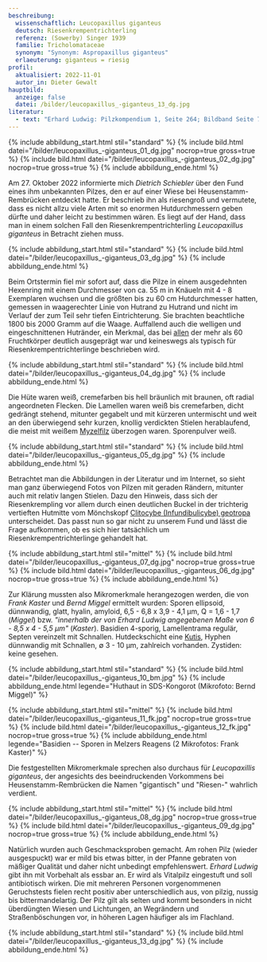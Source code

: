 ```yaml
---
beschreibung:
  wissenschaftlich: Leucopaxillus giganteus
  deutsch: Riesenkrempentrichterling
  referenz: (Sowerby) Singer 1939
  familie: Tricholomataceae
  synonym: "Synonym: Aspropaxillus giganteus"
  erlaeuterung: giganteus = riesig
profil:
  aktualisiert: 2022-11-01
  autor_in: Dieter Gewalt
hauptbild:
  anzeige: false
  datei: /bilder/leucopaxillus_-giganteus_13_dg.jpg
literatur:
  - text: "Erhard Ludwig: Pilzkompendium 1, Seite 264; Bildband Seite 78"
---
```

{% include abbildung_start.html stil="standard" %}
{% include bild.html datei="/bilder/leucopaxillus_-giganteus_01_dg.jpg" nocrop=true gross=true %}
{% include bild.html datei="/bilder/leucopaxillus_-giganteus_02_dg.jpg" nocrop=true gross=true %}
{% include abbildung_ende.html %}

Am 27. Oktober 2022 informierte mich *Dietrich Schiebler* über den Fund eines ihm unbekannten Pilzes, den er auf einer Wiese bei Heusenstamm-Rembrücken entdeckt hatte. Er beschrieb ihn als riesengroß und vermutete, dass es nicht allzu viele Arten mit so enormen Hutdurchmessern geben dürfte und daher leicht zu bestimmen wären. Es liegt auf der Hand, dass man in einem solchen Fall den Riesenkrempentrichterling *Leucopaxillus giganteus* in Betracht ziehen muss.

{% include abbildung_start.html stil="standard" %}
{% include bild.html datei="/bilder/leucopaxillus_-giganteus_03_dg.jpg" %}
{% include abbildung_ende.html %}

Beim Ortstermin fiel mir sofort auf, dass die Pilze in einem ausgedehnten Hexenring mit einem Durchmesser von ca. 55 m in Knäueln mit 4 - 8 Exemplaren wuchsen und die größten bis zu 60 cm Hutdurchmesser hatten, gemessen in waagerechter Linie von Hutrand zu Hutrand und nicht im Verlauf der zum Teil sehr tiefen Eintrichterung. Sie brachten beachtliche 1800 bis 2000 Gramm auf die Waage. Auffallend auch die welligen und eingeschnittenen Hutränder, ein Merkmal, das bei <ins>allen</ins> der mehr als 60 Fruchtkörper deutlich ausgeprägt war und keineswegs als typisch für  Riesenkrempentrichterlinge beschrieben wird.

{% include abbildung_start.html stil="standard" %}
{% include bild.html datei="/bilder/leucopaxillus_-giganteus_04_dg.jpg" %}
{% include abbildung_ende.html %}

Die Hüte waren weiß, cremefarben bis hell bräunlich mit braunen, oft radial angeordneten Flecken. Die Lamellen waren weiß bis cremefarben, dicht gedrängt stehend, mitunter gegabelt und mit kürzeren untermischt und weit an den überwiegend sehr kurzen, knollig verdickten Stielen herablaufend, die meist mit weißem [Myzelfilz](Myzel "Glossar") überzogen waren. Sporenpulver weiß.

{% include abbildung_start.html stil="standard" %}
{% include bild.html datei="/bilder/leucopaxillus_-giganteus_05_dg.jpg" %}
{% include abbildung_ende.html %}

Betrachtet man die Abbildungen in der Literatur und im Internet, so sieht man ganz überwiegend Fotos von Pilzen mit geraden Rändern, mitunter auch mit relativ langen Stielen. Dazu den Hinweis, dass sich der Riesenkrempling vor allem durch einen deutlichen Buckel in der trichterig vertieften Hutmitte vom Mönchskopf [Clitocybe (Infundibulicybe) geotropa](/pilze/clitocybe-geotropa-mönchskopf) unterscheidet. Das passt nun so gar nicht zu unserem Fund und lässt die Frage aufkommen, ob es sich hier tatsächlich um Riesenkrempentrichterlinge gehandelt hat.

{% include abbildung_start.html stil="mittel" %}
{% include bild.html datei="/bilder/leucopaxillus_-giganteus_07_dg.jpg" nocrop=true gross=true %}
{% include bild.html datei="/bilder/leucopaxillus_-giganteus_06_dg.jpg" nocrop=true gross=true %}
{% include abbildung_ende.html %}

Zur Klärung mussten also Mikromerkmale herangezogen werden, die von *Frank Kaster* und *Bernd Miggel* ermittelt wurden: Sporen ellipsoid, dünnwandig, glatt, hyalin, amyloid, 6,5 - 6,8 x 3,9 - 4,1 µm, Q = 1,6 - 1,7 (*Miggel*) bzw. *"innerhalb der von Erhard Ludwig angegebenen Maße von 6 - 8,5 x 4 - 5,5 µm"* (*Kaster*). Basidien 4-sporig, Lamellentrama regulär, Septen vereinzelt mit Schnallen. Hutdeckschicht eine [Kutis](Kutis "Glossar"), Hyphen dünnwandig mit Schnallen, ∅ 3 - 10 µm, zahlreich vorhanden. Zystiden: keine gesehen.

{% include abbildung_start.html stil="standard" %}
{% include bild.html datei="/bilder/leucopaxillus_-giganteus_10_bm.jpg" %}
{% include abbildung_ende.html legende="Huthaut in SDS-Kongorot (Mikrofoto: Bernd Miggel)" %}

{% include abbildung_start.html stil="mittel" %}
{% include bild.html datei="/bilder/leucopaxillus_-giganteus_11_fk.jpg" nocrop=true gross=true %}
{% include bild.html datei="/bilder/leucopaxillus_-giganteus_12_fk.jpg" nocrop=true gross=true %}
{% include abbildung_ende.html legende="Basidien -- Sporen in Melzers Reagens (2 Mikrofotos: Frank Kaster)" %}

Die festgestellten Mikromerkmale sprechen also durchaus für *Leucopaxillis giganteus*, der angesichts des beeindruckenden Vorkommens bei Heusenstamm-Rembrücken die Namen "gigantisch" und "Riesen-" wahrlich verdient.

{% include abbildung_start.html stil="mittel" %}
{% include bild.html datei="/bilder/leucopaxillus_-giganteus_08_dg.jpg" nocrop=true gross=true %}
{% include bild.html datei="/bilder/leucopaxillus_-giganteus_09_dg.jpg" nocrop=true gross=true %}
{% include abbildung_ende.html %}

Natürlich wurden auch Geschmacksproben gemacht. Am rohen Pilz (wieder ausgespuckt) war er mild bis etwas bitter, in der Pfanne gebraten von mäßiger Qualität und daher nicht unbedingt empfehlenswert. *Erhard Ludwig* gibt ihn mit Vorbehalt als essbar an. Er wird als Vitalpilz eingestuft und soll antibiotisch wirken. Die mit mehreren Personen vorgenommenen Geruchstests fielen recht positiv aber unterschiedlich aus, von pilzig, nussig bis bittermandelartig. Der Pilz gilt als selten und kommt besonders in nicht überdüngten Wiesen und Lichtungen, an Wegrändern und Straßenböschungen vor, in höheren Lagen häufiger als im Flachland.

{% include abbildung_start.html stil="standard" %}
{% include bild.html datei="/bilder/leucopaxillus_-giganteus_13_dg.jpg" %}
{% include abbildung_ende.html %}